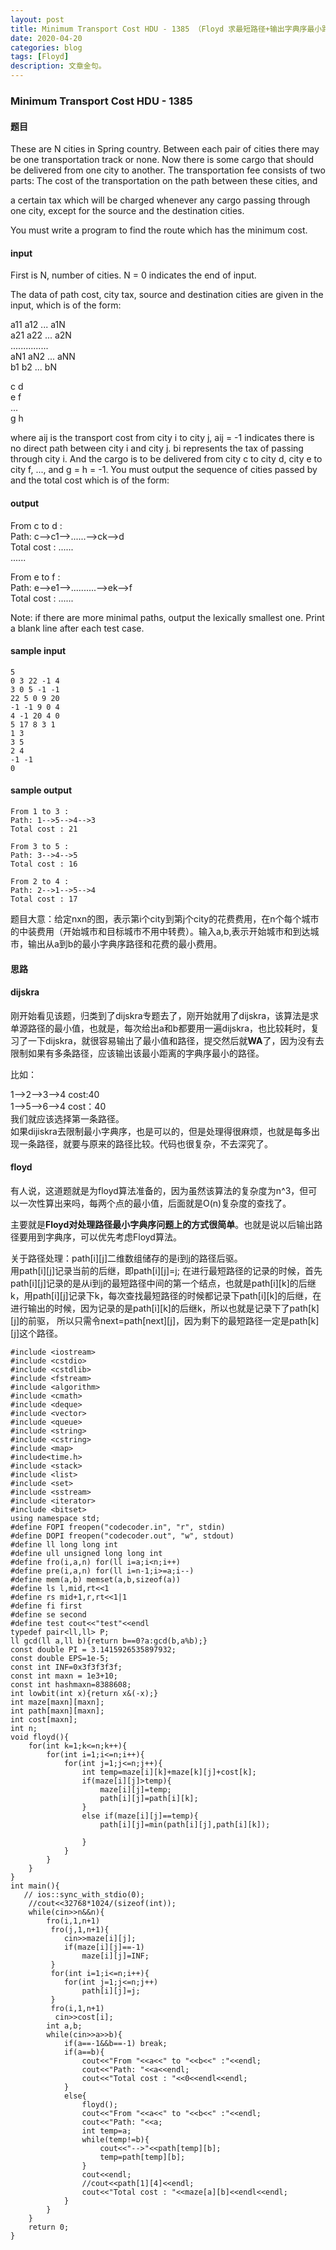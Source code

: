 ```yaml
---
layout: post
title: Minimum Transport Cost HDU - 1385 （Floyd 求最短路径+输出字典序最小路径）
date: 2020-04-20
categories: blog
tags: [Floyd]
description: 文章金句。
---
```


### Minimum Transport Cost HDU - 1385
#### 题目
These are N cities in Spring country. Between each pair of cities there may be one transportation track or none. Now there is some cargo that should be delivered from one city to another. The transportation fee consists of two parts: 
The cost of the transportation on the path between these cities, and 

a certain tax which will be charged whenever any cargo passing through one city, except for the source and the destination cities. 

You must write a program to find the route which has the minimum cost. 

#### input
First is N, number of cities. N = 0 indicates the end of input. 

The data of path cost, city tax, source and destination cities are given in the input, which is of the form: 

a11 a12 ... a1N <br>
a21 a22 ... a2N <br>
............... <br>
aN1 aN2 ... aNN <br>
b1 b2 ... bN <br>

c d <br>
e f <br>
... <br>
g h <br>

where aij is the transport cost from city i to city j, aij = -1 indicates there is no direct path between city i and city j. bi represents the tax of passing through city i. And the cargo is to be delivered from city c to city d, city e to city f, ..., and g = h = -1. You must output the sequence of cities passed by and the total cost which is of the form:

#### output
From c to d : <br>
Path: c-->c1-->......-->ck-->d <br>
Total cost : ...... <br>
...... <br>

From e to f : <br>
Path: e-->e1-->..........-->ek-->f <br>
Total cost : ...... <br>

Note: if there are more minimal paths, output the lexically smallest one. Print a blank line after each test case. 

#### sample input
```
5
0 3 22 -1 4
3 0 5 -1 -1
22 5 0 9 20
-1 -1 9 0 4
4 -1 20 4 0
5 17 8 3 1
1 3
3 5
2 4
-1 -1
0
```
#### sample output
```
From 1 to 3 :
Path: 1-->5-->4-->3
Total cost : 21

From 3 to 5 :
Path: 3-->4-->5
Total cost : 16

From 2 to 4 :
Path: 2-->1-->5-->4
Total cost : 17
```

题目大意：给定nxn的图，表示第i个city到第j个city的花费费用，在n个每个城市的中装费用（开始城市和目标城市不用中转费）。输入a,b,表示开始城市和到达城市，输出从a到b的最小字典序路径和花费的最小费用。

#### 思路

#### dijskra
刚开始看见该题，归类到了dijskra专题去了，刚开始就用了dijskra，该算法是求单源路径的最小值，也就是，每次给出a和b都要用一遍dijskra，也比较耗时，复习了一下dijskra，就很容易输出了最小值和路径，提交然后就**WA**了，因为没有去限制如果有多条路径，应该输出该最小距离的字典序最小的路径。

比如：

1-->2-->3-->4  cost:40<br>
1-->5-->6-->4  cost：40<br>
我们就应该选择第一条路径。<br>
如果dijiskra去限制最小字典序，也是可以的，但是处理得很麻烦，也就是每多出现一条路径，就要与原来的路径比较。代码也很复杂，不去深究了。

#### floyd
有人说，这道题就是为floyd算法准备的，因为虽然该算法的复杂度为n^3，但可以一次性算出来吗，每两个点的最小值，后面就是O(n)复杂度的查找了。

主要就是**Floyd对处理路径最小字典序问题上的方式很简单**。也就是说以后输出路径要用到字典序，可以优先考虑Floyd算法。


关于路径处理：path[i][j]二维数组储存的是i到j的路径后驱。<br>
用path[i][j]记录当前的后继，即path[i][j]=j; 在进行最短路径的记录的时候，首先path[i][j]记录的是从i到j的最短路径中间的第一个结点，也就是path[i][k]的后继k，用path[i][j]记录下k，每次查找最短路径的时候都记录下path[i][k]的后继，在进行输出的时候，因为记录的是path[i][k]的后继k，所以也就是记录下了path[k][j]的前驱， 所以只需令next=path[next][j]，因为剩下的最短路径一定是path[k][j]这个路径。 


```
#include <iostream>
#include <cstdio>
#include <cstdlib>
#include <fstream>
#include <algorithm>
#include <cmath>
#include <deque>
#include <vector>
#include <queue>
#include <string>
#include <cstring>
#include <map>
#include<time.h>
#include <stack>
#include <list>
#include <set>
#include <sstream>
#include <iterator>
#include <bitset>
using namespace std;
#define FOPI freopen("codecoder.in", "r", stdin)
#define DOPI freopen("codecoder.out", "w", stdout)
#define ll long long int
#define ull unsigned long long int
#define fro(i,a,n) for(ll i=a;i<n;i++)
#define pre(i,a,n) for(ll i=n-1;i>=a;i--)
#define mem(a,b) memset(a,b,sizeof(a))
#define ls l,mid,rt<<1
#define rs mid+1,r,rt<<1|1
#define fi first
#define se second
#define test cout<<"test"<<endl
typedef pair<ll,ll> P;
ll gcd(ll a,ll b){return b==0?a:gcd(b,a%b);}
const double PI = 3.1415926535897932;
const double EPS=1e-5;
const int INF=0x3f3f3f3f;
const int maxn = 1e3+10;
const int hashmaxn=8388608;
int lowbit(int x){return x&(-x);}
int maze[maxn][maxn];
int path[maxn][maxn];
int cost[maxn];
int n;
void floyd(){
    for(int k=1;k<=n;k++){
        for(int i=1;i<=n;i++){
            for(int j=1;j<=n;j++){
                int temp=maze[i][k]+maze[k][j]+cost[k];
                if(maze[i][j]>temp){
                    maze[i][j]=temp;
                    path[i][j]=path[i][k];
                }
                else if(maze[i][j]==temp){
                    path[i][j]=min(path[i][j],path[i][k]);

                }
            }
        }
    }
}
int main(){
   // ios::sync_with_stdio(0);
    //cout<<32768*1024/(sizeof(int));
    while(cin>>n&&n){
        fro(i,1,n+1)
         fro(j,1,n+1){
            cin>>maze[i][j];
            if(maze[i][j]==-1)
                maze[i][j]=INF;
         }
         for(int i=1;i<=n;i++){
            for(int j=1;j<=n;j++)
                path[i][j]=j;
         }
         fro(i,1,n+1)
          cin>>cost[i];
        int a,b;
        while(cin>>a>>b){
            if(a==-1&&b==-1) break;
            if(a==b){
                cout<<"From "<<a<<" to "<<b<<" :"<<endl;
                cout<<"Path: "<<a<<endl;
                cout<<"Total cost : "<<0<<endl<<endl;
            }
            else{
                floyd();
                cout<<"From "<<a<<" to "<<b<<" :"<<endl;
                cout<<"Path: "<<a;
                int temp=a;
                while(temp!=b){
                    cout<<"-->"<<path[temp][b];
                    temp=path[temp][b];
                }
                cout<<endl;
                //cout<<path[1][4]<<endl;
                cout<<"Total cost : "<<maze[a][b]<<endl<<endl;
            }
        }
    }
    return 0;
}
```








